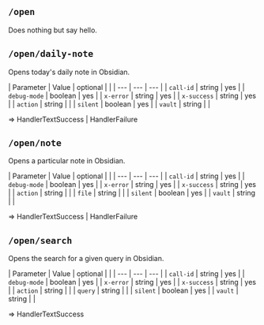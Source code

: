 ## `/open`
Does nothing but say hello.


## `/open/daily-note`
Opens today's daily note in Obsidian.

| Parameter | Value | optional | |
| --- | --- | --- |
| `call-id` | string | yes |
| `debug-mode` | boolean | yes |
| `x-error` | string | yes |
| `x-success` | string | yes |
| `action` | string |  |
| `silent` | boolean | yes |
| `vault` | string |  |

=> HandlerTextSuccess | HandlerFailure


## `/open/note`
Opens a particular note in Obsidian.

| Parameter | Value | optional | |
| --- | --- | --- |
| `call-id` | string | yes |
| `debug-mode` | boolean | yes |
| `x-error` | string | yes |
| `x-success` | string | yes |
| `action` | string |  |
| `file` | string |  |
| `silent` | boolean | yes |
| `vault` | string |  |

=> HandlerTextSuccess | HandlerFailure


## `/open/search`
Opens the search for a given query in Obsidian.

| Parameter | Value | optional | |
| --- | --- | --- |
| `call-id` | string | yes |
| `debug-mode` | boolean | yes |
| `x-error` | string | yes |
| `x-success` | string | yes |
| `action` | string |  |
| `query` | string |  |
| `silent` | boolean | yes |
| `vault` | string |  |

=> HandlerTextSuccess

